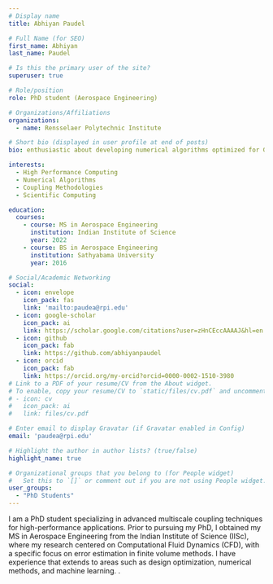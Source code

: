 ```yaml
---
# Display name
title: Abhiyan Paudel

# Full Name (for SEO)
first_name: Abhiyan 
last_name: Paudel

# Is this the primary user of the site?
superuser: true

# Role/position
role: PhD student (Aerospace Engineering) 

# Organizations/Affiliations
organizations:
  - name: Rensselaer Polytechnic Institute

# Short bio (displayed in user profile at end of posts)
bio: enthusiastic about developing numerical algorithms optimized for GPUs

interests:
  - High Performance Computing
  - Numerical Algorithms 
  - Coupling Methodologies
  - Scientific Computing  

education:
  courses:
    - course: MS in Aerospace Engineering
      institution: Indian Institute of Science 
      year: 2022
    - course: BS in Aerospace Engineering
      institution: Sathyabama University  
      year: 2016

# Social/Academic Networking
social:
  - icon: envelope
    icon_pack: fas
    link: 'mailto:paudea@rpi.edu'
  - icon: google-scholar
    icon_pack: ai
    link: https://scholar.google.com/citations?user=zHnCEccAAAAJ&hl=en
  - icon: github
    icon_pack: fab
    link: https://github.com/abhiyanpaudel
  - icon: orcid
    icon_pack: fab
    link: https://orcid.org/my-orcid?orcid=0000-0002-1510-3980
# Link to a PDF of your resume/CV from the About widget.
# To enable, copy your resume/CV to `static/files/cv.pdf` and uncomment the lines below.
# - icon: cv
#   icon_pack: ai
#   link: files/cv.pdf

# Enter email to display Gravatar (if Gravatar enabled in Config)
email: 'paudea@rpi.edu'

# Highlight the author in author lists? (true/false)
highlight_name: true

# Organizational groups that you belong to (for People widget)
#   Set this to `[]` or comment out if you are not using People widget.
user_groups:
  - "PhD Students"
---
```


I am a PhD student specializing in advanced multiscale coupling techniques for high-performance applications. Prior to pursuing my PhD, I obtained my MS in Aerospace Engineering from the Indian Institute of Science (IISc), where my research centered on Computational Fluid Dynamics (CFD), with a specific focus on error estimation in finite volume methods. I have experience that extends to areas such as design optimization, numerical methods, and machine learning.
.
